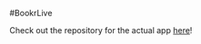 #BookrLive

Check out the repository for the actual app [here][bookr]!

[bookr]: https://github.com/vinitp94/Bookr
